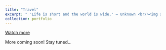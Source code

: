 ```yaml
---
title: "Travel"
excerpt: " 'Life is short and the world is wide.' – Unknown <br/><img src='/images/travel2.jpg' width='500' /> "
collection: portfolio
---
```


[Watch more](https://www.youtube.com/watch?v=bauL0YYfx0I&list=PLubcLT_Gc13vcnsVdqTVV0s8STfKI0d7w&pp=gAQBiAQB)

More coming soon! Stay tuned...
